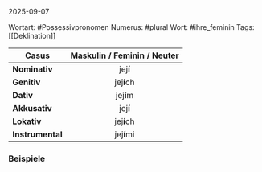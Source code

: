 
2025-09-07

Wortart: #Possessivpronomen
Numerus: #plural
Wort: #ihre_feminin
Tags: [[Deklination]]

| Casus            | Maskulin / Feminin / Neuter |
| ---------------- | :-------------------------: |
| **Nominativ**    |          jej**í**           |
| **Genitiv**      |         jej**í**ch          |
| **Dativ**        |          jej**í**m          |
| **Akkusativ**    |          jej**í**           |
| **Lokativ**      |         jej**í**ch          |
| **Instrumental** |         jej**í**mi          |

### Beispiele
